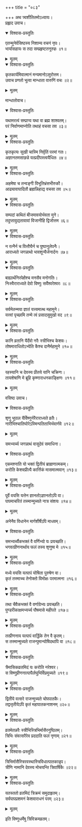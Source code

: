 +++
title = "०८३"

+++
अथ त्र्यशीतितमोऽध्यायः।  
प्रह्लाद उवाच।  

<details open><summary>विश्वास-प्रस्तुतिः</summary>

एतन्मुनेर्वसिष्ठस्य निशाम्य वचनं नृपः।  
भार्यासहायः स तदा सम्प्रहृष्टतनूरुहः ॥१॥
</details>

<details><summary>मूलम्</summary>

एतन्मुनेर्वसिष्ठस्य निशाम्य वचनं नृपः।  
भार्यासहायः स तदा सम्प्रहृष्टतनूरुहः ॥१॥
</details>


<details open><summary>विश्वास-प्रस्तुतिः</summary>

कृतकार्यमिवात्मानं मन्यमानोऽसुरोत्तम।  
उवाच प्रणतो भूत्वा मान्धाता वारुणिं वचः ॥२॥
</details>

<details><summary>मूलम्</summary>

कृतकार्यमिवात्मानं मन्यमानोऽसुरोत्तम।  
उवाच प्रणतो भूत्वा मान्धाता वारुणिं वचः ॥२॥
</details>

मान्धातोवाच।  

<details open><summary>विश्वास-प्रस्तुतिः</summary>

यथामरत्वं सम्प्राप्य यथा वा ब्रह्म शाश्वतम्।  
परं निर्वाणमाप्नोति तथाहं वचसा तव ॥३॥
</details>

<details><summary>मूलम्</summary>

यथामरत्वं सम्प्राप्य यथा वा ब्रह्म शाश्वतम्।  
परं निर्वाणमाप्नोति तथाहं वचसा तव ॥३॥
</details>


<details open><summary>विश्वास-प्रस्तुतिः</summary>

कृतकृत्यः सुखी चास्मि निर्वृतिं परमां गतः।  
अज्ञानतमसाछन्ने यत्प्रदीपस्त्वयैधितः ॥४॥
</details>

<details><summary>मूलम्</summary>

कृतकृत्यः सुखी चास्मि निर्वृतिं परमां गतः।  
अज्ञानतमसाछन्ने यत्प्रदीपस्त्वयैधितः ॥४॥
</details>


<details open><summary>विश्वास-प्रस्तुतिः</summary>

अहमेषा च तन्वङ्गी विभूतिभ्रंसभीरुकौ।  
आढ्यावापादितौ ब्रह्मन्निहाद्य वचसा तव ॥५॥
</details>

<details><summary>मूलम्</summary>

अहमेषा च तन्वङ्गी विभूतिभ्रंसभीरुकौ।  
आढ्यावापादितौ ब्रह्मन्निहाद्य वचसा तव ॥५॥
</details>


<details open><summary>विश्वास-प्रस्तुतिः</summary>

सम्पदां कथितं बीजमावयोर्भवता मुने।  
तदुप्तावुद्यतावावां विजानीहि द्विजोत्तम ॥६॥
</details>

<details><summary>मूलम्</summary>

सम्पदां कथितं बीजमावयोर्भवता मुने।  
तदुप्तावुद्यतावावां विजानीहि द्विजोत्तम ॥६॥
</details>


<details open><summary>विश्वास-प्रस्तुतिः</summary>

न रत्नैर्न च वित्तौघैर्न च पुष्पानुलेपनैः।  
आराध्यते जगन्नाथो भावशून्यैर्जनार्दनः ॥७॥
</details>

<details><summary>मूलम्</summary>

न रत्नैर्न च वित्तौघैर्न च पुष्पानुलेपनैः।  
आराध्यते जगन्नाथो भावशून्यैर्जनार्दनः ॥७॥
</details>


<details open><summary>विश्वास-प्रस्तुतिः</summary>

बाह्यार्थनिरपेक्षैश्च मनसैव मनोगतिः।  
निःस्वैराराध्यते देवो विष्णुः सर्वेश्वरेश्वरः ॥८॥
</details>

<details><summary>मूलम्</summary>

बाह्यार्थनिरपेक्षैश्च मनसैव मनोगतिः।  
निःस्वैराराध्यते देवो विष्णुः सर्वेश्वरेश्वरः ॥८॥
</details>


<details open><summary>विश्वास-प्रस्तुतिः</summary>

सर्वमेतन्मया ज्ञातं यत्त्वमात्थ महामुने।  
यत्त्वां पृच्छामि तन्मे त्वं प्रसादसुमुखो वद ॥९॥
</details>

<details><summary>मूलम्</summary>

सर्वमेतन्मया ज्ञातं यत्त्वमात्थ महामुने।  
यत्त्वां पृच्छामि तन्मे त्वं प्रसादसुमुखो वद ॥९॥
</details>


<details open><summary>विश्वास-प्रस्तुतिः</summary>

कानि व्रतानि यैर्देवो नरैः स्त्रीभिश्च केशवः।  
तोषमाराधितोऽभ्येति कैश्च दानैर्महामुने ॥१०॥
</details>

<details><summary>मूलम्</summary>

कानि व्रतानि यैर्देवो नरैः स्त्रीभिश्च केशवः।  
तोषमाराधितोऽभ्येति कैश्च दानैर्महामुने ॥१०॥
</details>


<details open><summary>विश्वास-प्रस्तुतिः</summary>

रहस्यानि च देवस्य प्रीतये यानि चक्रिणः।  
तायशेषाणि मे ब्रूहि कृष्णाराधनकाङ्क्षिणः ॥११॥
</details>

<details><summary>मूलम्</summary>

रहस्यानि च देवस्य प्रीतये यानि चक्रिणः।  
तायशेषाणि मे ब्रूहि कृष्णाराधनकाङ्क्षिणः ॥११॥
</details>

वसिष्ठ उवाच।  

<details open><summary>विश्वास-प्रस्तुतिः</summary>

शृणु भूपाल यैर्विष्णुर्नरैराराध्यते व्रतैः।  
नारीभिश्चातिघोरेऽस्मिन्पतिताभिर्भवार्णवे ॥१२॥
</details>

<details><summary>मूलम्</summary>

शृणु भूपाल यैर्विष्णुर्नरैराराध्यते व्रतैः।  
नारीभिश्चातिघोरेऽस्मिन्पतिताभिर्भवार्णवे ॥१२॥
</details>

समभ्यर्च्य जगन्नाथं वासुदेवं समाधिना।  

<details open><summary>विश्वास-प्रस्तुतिः</summary>

एकमश्नाति यो भक्तं द्वितीयं ब्राह्मणात्मकम्।  
करोति केशवप्रीत्यै कार्त्तिकं मासमात्मवान् ॥१३॥
</details>

<details><summary>मूलम्</summary>

एकमश्नाति यो भक्तं द्वितीयं ब्राह्मणात्मकम्।  
करोति केशवप्रीत्यै कार्त्तिकं मासमात्मवान् ॥१३॥
</details>


<details open><summary>विश्वास-प्रस्तुतिः</summary>

पूर्वे वयसि यत्तेन ज्ञानतोऽज्ञानतोऽपि वा।  
पापमाचरितं तस्मान्मुच्यते नात्र संशयः ॥१४॥
</details>

<details><summary>मूलम्</summary>

पूर्वे वयसि यत्तेन ज्ञानतोऽज्ञानतोऽपि वा।  
पापमाचरितं तस्मान्मुच्यते नात्र संशयः ॥१४॥
</details>

अनेनैव विधानेन मार्गशीर्षेऽपि माधवम्।  

<details open><summary>विश्वास-प्रस्तुतिः</summary>

समभ्यर्च्यैकभक्तं वै वर्णिभ्यो यः प्रयच्छति।  
भगवत्प्रीणनार्थाय फलं तस्य शृणुष्व मे ॥१५॥
</details>

<details><summary>मूलम्</summary>

समभ्यर्च्यैकभक्तं वै वर्णिभ्यो यः प्रयच्छति।  
भगवत्प्रीणनार्थाय फलं तस्य शृणुष्व मे ॥१५॥
</details>


<details open><summary>विश्वास-प्रस्तुतिः</summary>

मध्ये वयसि यत्पापं योषिता पुरुषेण वा।  
कृतं तस्माच्च तेनोक्तो विमोक्षः परमात्मना ॥१६॥
</details>

<details><summary>मूलम्</summary>

मध्ये वयसि यत्पापं योषिता पुरुषेण वा।  
कृतं तस्माच्च तेनोक्तो विमोक्षः परमात्मना ॥१६॥
</details>


<details open><summary>विश्वास-प्रस्तुतिः</summary>

तथा चैवैकभक्तं वै वर्णाग्रेभ्यः प्रयच्छति।  
पुण्डरीकाक्षमभ्यर्च्य पौषमासे महीपते ॥१७॥
</details>

<details><summary>मूलम्</summary>

तथा चैवैकभक्तं वै वर्णाग्रेभ्यः प्रयच्छति।  
पुण्डरीकाक्षमभ्यर्च्य पौषमासे महीपते ॥१७॥
</details>


<details open><summary>विश्वास-प्रस्तुतिः</summary>

तत्प्रीणनाय यत्पापं वार्द्धिके तेन वै कृतम्।  
स तस्मान्मुच्यते राजन्पुमान्योषिदथापि वा ॥१८॥
</details>

<details><summary>मूलम्</summary>

तत्प्रीणनाय यत्पापं वार्द्धिके तेन वै कृतम्।  
स तस्मान्मुच्यते राजन्पुमान्योषिदथापि वा ॥१८॥
</details>


<details open><summary>विश्वास-प्रस्तुतिः</summary>

त्रैमासिकव्रतमिदं यः करोति नरेश्वर।  
स विष्णुप्रीणनात्पापैर्लघुभिर्विप्रमुच्यते ॥१९॥
</details>

<details><summary>मूलम्</summary>

त्रैमासिकव्रतमिदं यः करोति नरेश्वर।  
स विष्णुप्रीणनात्पापैर्लघुभिर्विप्रमुच्यते ॥१९॥
</details>


<details open><summary>विश्वास-प्रस्तुतिः</summary>

द्वितीये वत्सरे राजन्मुच्यते चोपपातकैः।  
तद्वत्तृतीयेऽपि कृतं महापातकनाशनम् ॥२०॥
</details>

<details><summary>मूलम्</summary>

द्वितीये वत्सरे राजन्मुच्यते चोपपातकैः।  
तद्वत्तृतीयेऽपि कृतं महापातकनाशनम् ॥२०॥
</details>


<details open><summary>विश्वास-प्रस्तुतिः</summary>

व्रतमेतन्नरैः स्त्रीभिस्त्रिभिर्मासैरनुष्ठितम्।  
त्रिभिः संवत्सरैरेव प्रददाति फलं नृणाम् ॥२१॥
</details>

<details><summary>मूलम्</summary>

व्रतमेतन्नरैः स्त्रीभिस्त्रिभिर्मासैरनुष्ठितम्।  
त्रिभिः संवत्सरैरेव प्रददाति फलं नृणाम् ॥२१॥
</details>


<details open><summary>विश्वास-प्रस्तुतिः</summary>

त्रिभिर्मासैस्त्रिरवस्थास्त्रिविधात्पातकान्नृप।  
त्रीणि नामानि देवस्य मोचयन्ति त्रिवार्षिकैः ॥२२॥
</details>

<details><summary>मूलम्</summary>

त्रिभिर्मासैस्त्रिरवस्थास्त्रिविधात्पातकान्नृप।  
त्रीणि नामानि देवस्य मोचयन्ति त्रिवार्षिकैः ॥२२॥
</details>


<details open><summary>विश्वास-प्रस्तुतिः</summary>

यतस्ततो व्रतमिदं त्रिक्रमं समुदाहृतम्।  
सर्वपापप्रशमनं केशवाराधनं परम् ॥२३॥
</details>

<details><summary>मूलम्</summary>

यतस्ततो व्रतमिदं त्रिक्रमं समुदाहृतम्।  
सर्वपापप्रशमनं केशवाराधनं परम् ॥२३॥
</details>

इति विष्णुधर्मेषु त्रिविक्रमव्रतम्।  
